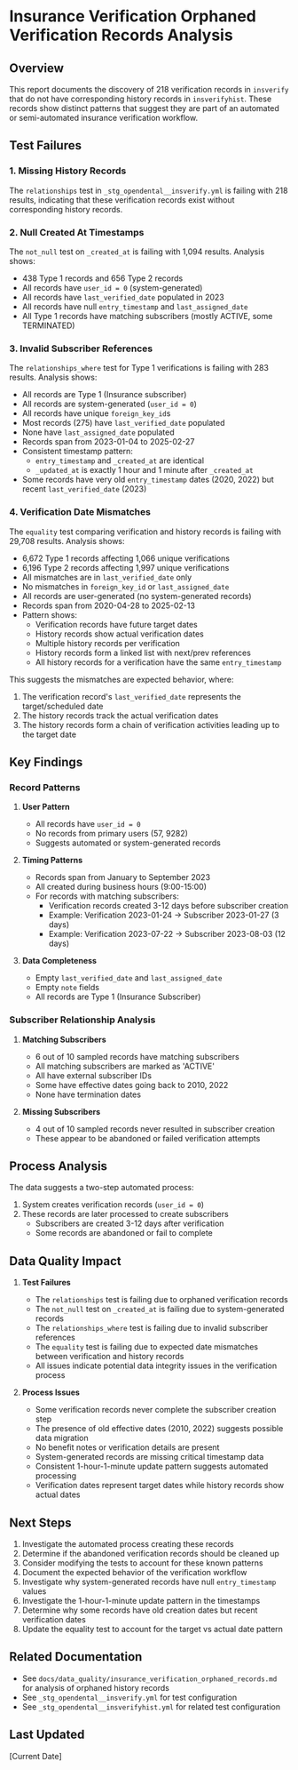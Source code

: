 # Insurance Verification Orphaned Verification Records Analysis

## Overview
This report documents the discovery of 218 verification records in `insverify` that do not have corresponding history records in `insverifyhist`. These records show distinct patterns that suggest they are part of an automated or semi-automated insurance verification workflow.

## Test Failures

### 1. Missing History Records
The `relationships` test in `_stg_opendental__insverify.yml` is failing with 218 results, indicating that these verification records exist without corresponding history records.

### 2. Null Created At Timestamps
The `not_null` test on `_created_at` is failing with 1,094 results. Analysis shows:
- 438 Type 1 records and 656 Type 2 records
- All records have `user_id = 0` (system-generated)
- All records have `last_verified_date` populated in 2023
- All records have null `entry_timestamp` and `last_assigned_date`
- All Type 1 records have matching subscribers (mostly ACTIVE, some TERMINATED)

### 3. Invalid Subscriber References
The `relationships_where` test for Type 1 verifications is failing with 283 results. Analysis shows:
- All records are Type 1 (Insurance subscriber)
- All records are system-generated (`user_id = 0`)
- All records have unique `foreign_key_id`s
- Most records (275) have `last_verified_date` populated
- None have `last_assigned_date` populated
- Records span from 2023-01-04 to 2025-02-27
- Consistent timestamp pattern:
  - `entry_timestamp` and `_created_at` are identical
  - `_updated_at` is exactly 1 hour and 1 minute after `_created_at`
- Some records have very old `entry_timestamp` dates (2020, 2022) but recent `last_verified_date` (2023)

### 4. Verification Date Mismatches
The `equality` test comparing verification and history records is failing with 29,708 results. Analysis shows:
- 6,672 Type 1 records affecting 1,066 unique verifications
- 6,196 Type 2 records affecting 1,997 unique verifications
- All mismatches are in `last_verified_date` only
- No mismatches in `foreign_key_id` or `last_assigned_date`
- All records are user-generated (no system-generated records)
- Records span from 2020-04-28 to 2025-02-13
- Pattern shows:
  - Verification records have future target dates
  - History records show actual verification dates
  - Multiple history records per verification
  - History records form a linked list with next/prev references
  - All history records for a verification have the same `entry_timestamp`

This suggests the mismatches are expected behavior, where:
1. The verification record's `last_verified_date` represents the target/scheduled date
2. The history records track the actual verification dates
3. The history records form a chain of verification activities leading up to the target date

## Key Findings

### Record Patterns
1. **User Pattern**
   - All records have `user_id = 0`
   - No records from primary users (57, 9282)
   - Suggests automated or system-generated records

2. **Timing Patterns**
   - Records span from January to September 2023
   - All created during business hours (9:00-15:00)
   - For records with matching subscribers:
     - Verification records created 3-12 days before subscriber creation
     - Example: Verification 2023-01-24 → Subscriber 2023-01-27 (3 days)
     - Example: Verification 2023-07-22 → Subscriber 2023-08-03 (12 days)

3. **Data Completeness**
   - Empty `last_verified_date` and `last_assigned_date`
   - Empty `note` fields
   - All records are Type 1 (Insurance Subscriber)

### Subscriber Relationship Analysis
1. **Matching Subscribers**
   - 6 out of 10 sampled records have matching subscribers
   - All matching subscribers are marked as 'ACTIVE'
   - All have external subscriber IDs
   - Some have effective dates going back to 2010, 2022
   - None have termination dates

2. **Missing Subscribers**
   - 4 out of 10 sampled records never resulted in subscriber creation
   - These appear to be abandoned or failed verification attempts

## Process Analysis
The data suggests a two-step automated process:
1. System creates verification records (`user_id = 0`)
2. These records are later processed to create subscribers
   - Subscribers are created 3-12 days after verification
   - Some records are abandoned or fail to complete

## Data Quality Impact
1. **Test Failures**
   - The `relationships` test is failing due to orphaned verification records
   - The `not_null` test on `_created_at` is failing due to system-generated records
   - The `relationships_where` test is failing due to invalid subscriber references
   - The `equality` test is failing due to expected date mismatches between verification and history records
   - All issues indicate potential data integrity issues in the verification process

2. **Process Issues**
   - Some verification records never complete the subscriber creation step
   - The presence of old effective dates (2010, 2022) suggests possible data migration
   - No benefit notes or verification details are present
   - System-generated records are missing critical timestamp data
   - Consistent 1-hour-1-minute update pattern suggests automated processing
   - Verification dates represent target dates while history records show actual dates

## Next Steps
1. Investigate the automated process creating these records
2. Determine if the abandoned verification records should be cleaned up
3. Consider modifying the tests to account for these known patterns
4. Document the expected behavior of the verification workflow
5. Investigate why system-generated records have null `entry_timestamp` values
6. Investigate the 1-hour-1-minute update pattern in the timestamps
7. Determine why some records have old creation dates but recent verification dates
8. Update the equality test to account for the target vs actual date pattern

## Related Documentation
- See `docs/data_quality/insurance_verification_orphaned_records.md` for analysis of orphaned history records
- See `_stg_opendental__insverify.yml` for test configuration
- See `_stg_opendental__insverifyhist.yml` for related test configuration

## Last Updated
[Current Date] 
